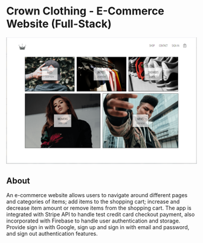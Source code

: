 # Crown Clothing - E-Commerce Website (Full-Stack)

![Crwn Cover](client/public/crwn-cover.png)

## About

An e-commerce website allows users to navigate around different pages and categories of items; add items to the shopping cart; increase and decrease item amount or remove items from the shopping cart. The app is integrated with Stripe API to handle test credit card checkout payment, also incorporated with Firebase to handle user authentication and storage. Provide sign in with Google, sign up and sign in with email and password, and sign out authentication features.
